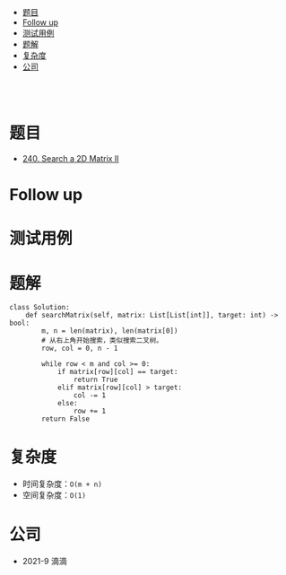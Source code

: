 - [题目](#题目)
- [Follow up](#follow-up)
- [测试用例](#测试用例)
- [题解](#题解)
- [复杂度](#复杂度)
- [公司](#公司)

</br></br>

# 题目
- [240. Search a 2D Matrix II](https://leetcode.com/problems/search-a-2d-matrix-ii/)

# Follow up

# 测试用例

# 题解
```
class Solution:
    def searchMatrix(self, matrix: List[List[int]], target: int) -> bool:
        m, n = len(matrix), len(matrix[0])
        # 从右上角开始搜索，类似搜索二叉树。
        row, col = 0, n - 1
        
        while row < m and col >= 0:
            if matrix[row][col] == target:
                return True
            elif matrix[row][col] > target:
                col -= 1
            else:
                row += 1
        return False
```

# 复杂度
- 时间复杂度：`O(m + n)`
- 空间复杂度：`O(1)`

# 公司
- 2021-9 滴滴